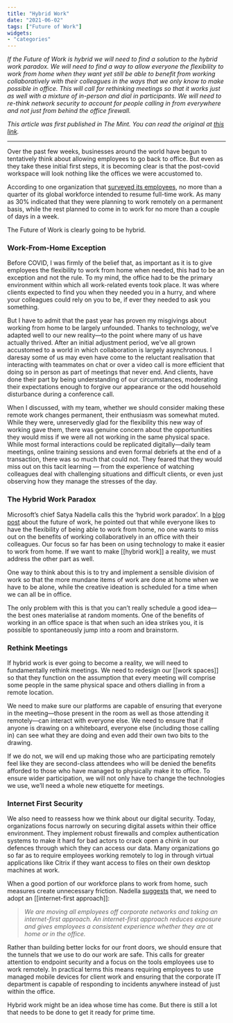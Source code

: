 ```yaml
---
title: "Hybrid Work"
date: "2021-06-02"
tags: ["Future of Work"]
widgets: 
- "categories"
---
```


*If the Future of Work is hybrid we will need to find a solution to the hybrid work paradox. We will need to find a way to allow everyone the flexibility to work from home when they want yet still be able to benefit from working collaboratively with their colleagues in the ways that we only know to make possible in office. This will call for rethinking meetings so that it works just as well with a mixture of in-person and dial in participants. We will need to re-think network security to account for people calling in from everywhere and not just from behind the office firewall.*
<!--more-->

*This article was first published in The Mint. You can read the original at [this link](https://www.livemint.com/opinion/columns/hybrid-work-is-the-future-but-we-re-not-quite-ready-yet-11622565306723.html).*

---

Over the past few weeks, businesses around the world have begun to tentatively think about allowing employees to go back to office. But even as they take these initial first steps, it is becoming clear is that the post-covid workspace will look nothing like the offices we were accustomed to.

According to one organization that [surveyed its employees](https://www.wsj.com/articles/if-you-thought-working-from-home-was-messy-here-comes-hybrid-work-11621935000), no more than a quarter of its global workforce intended to resume full-time work. As many as 30% indicated that they were planning to work remotely on a permanent basis, while the rest planned to come in to work for no more than a couple of days in a week.

The Future of Work is clearly going to be hybrid.

### Work-From-Home Exception

Before COVID, I was firmly of the belief that, as important as it is to give employees the flexibility to work from home when needed, this had to be an exception and not the rule. To my mind, the office had to be the primary environment within which all work-related events took place. It was where clients expected to find you when they needed you in a hurry, and where your colleagues could rely on you to be, if ever they needed to ask you something.

But I have to admit that the past year has proven my misgivings about working from home to be largely unfounded. Thanks to technology, we’ve adapted well to our new reality—to the point where many of us have actually thrived. After an initial adjustment period, we’ve all grown accustomed to a world in which collaboration is largely asynchronous. I daresay some of us may even have come to the reluctant realisation that interacting with teammates on chat or over a video call is more efficient that doing so in person as part of meetings that never end. And clients, have done their part by being understanding of our circumstances, moderating their expectations enough to forgive our appearance or the odd household disturbance during a conference call.

When I discussed, with my team, whether we should consider making these remote work changes permanent, their enthusiasm was somewhat muted. While they were, unreservedly glad for the flexibility this new way of working gave them, there was genuine concern about the opportunities they would miss if we were all not working in the same physical space. While most formal interactions could be replicated digitally—daily team meetings, online training sessions and even formal debriefs at the end of a transaction, there was so much that could not. They feared that they would miss out on this tacit learning — from the experience of watching colleagues deal with challenging situations and difficult clients, or even just observing how they manage the stresses of the day.

### The Hybrid Work Paradox

Microsoft’s chief Satya Nadella calls this the ‘hybrid work paradox’. In a [blog post](https://www.linkedin.com/pulse/hybrid-work-paradox-satya-nadella) about the future of work, he pointed out that while everyone likes to have the flexibility of being able to work from home, no one wants to miss out on the benefits of working collaboratively in an office with their colleagues. Our focus so far has been on using technology to make it easier to work from home. If we want to make [[hybrid work]] a reality, we must address the other part as well.

One way to think about this is to try and implement a sensible division of work so that the more mundane items of work are done at home when we have to be alone, while the creative ideation is scheduled for a time when we can all be in office.

The only problem with this is that you can’t really schedule a good idea—the best ones materialise at random moments. One of the benefits of working in an office space is that when such an idea strikes you, it is possible to spontaneously jump into a room and brainstorm.

### Rethink Meetings

If hybrid work is ever going to become a reality, we will need to fundamentally rethink meetings. We need to redesign our [[work spaces]] so that they function on the assumption that every meeting will comprise some people in the same physical space and others dialling in from a remote location.

We need to make sure our platforms are capable of ensuring that everyone in the meeting—those present in the room as well as those attending it remotely—can interact with everyone else. We need to ensure that if anyone is drawing on a whiteboard, everyone else (including those calling in) can see what they are doing and even add their own two bits to the drawing.

If we do not, we will end up making those who are participating remotely feel like they are second-class attendees who will be denied the benefits afforded to those who have managed to physically make it to office. To ensure wider participation, we will not only have to change the technologies we use, we’ll need a whole new etiquette for meetings.

### Internet First Security

We also need to reassess how we think about our digital security. Today, organizations focus narrowly on securing digital assets within their office environment. They implement robust firewalls and complex authentication systems to make it hard for bad actors to crack open a chink in our defences through which they can access our data. Many organizations go so far as to require employees working remotely to log in through virtual applications like Citrix if they want access to files on their own desktop machines at work.

When a good portion of our workforce plans to work from home, such measures create unnecessary friction. Nadella [suggests](https://www.linkedin.com/pulse/hybrid-work-paradox-satya-nadella) that, we need to adopt an [[internet-first approach]]:

> *We are moving all employees off corporate networks and taking an internet-first approach. An internet-first approach reduces exposure and gives employees a consistent experience whether they are at home or in the office.*

Rather than building better locks for our front doors, we should ensure that the tunnels that we use to do our work are safe. This calls for greater attention to endpoint security and a focus on the tools employees use to work remotely. In practical terms this means requiring employees to use managed mobile devices for client work and ensuring that the corporate IT department is capable of responding to incidents anywhere instead of just within the office.

Hybrid work might be an idea whose time has come. But there is still a lot that needs to be done to get it ready for prime time.
